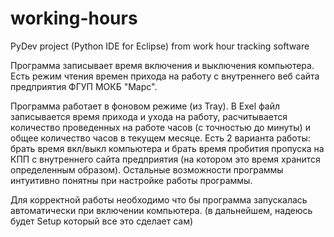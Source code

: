 # working-hours
PyDev project (Python IDE for Eclipse) from work hour tracking software

Программа записывает время включения и выключения компьютера.
Есть режим чтения времен прихода на работу с внутреннего веб сайта предприятия ФГУП МОКБ "Марс".

Программа работает в фоновом режиме (из Tray). В Exel файл записывается
время прихода и ухода на работу, расчитывается количество проведенных на работе часов
(с точностью до минуты) и общее количество часов в текущем месяце.
Есть 2 варианта работы: брать время вкл/выкл компьютера и брать время пробития пропуска
на КПП с внутреннего сайта предприятия (на котором это время хранится определенным образом).
Остальные возможности программы интуитивно понятны при настройке работы программы.

Для корректной работы необходимо что бы программа запускалась автоматически при включении компьютера.
(в дальнейшем, надеюсь будет Setup который все это сделает сам)

